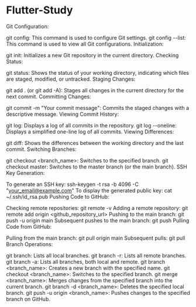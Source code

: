 # Flutter-Study

Git Configuration:

git config: This command is used to configure Git settings.
git config --list: This command is used to view all Git configurations.
Initialization:

git init: Initializes a new Git repository in the current directory.
Checking Status:

git status: Shows the status of your working directory, indicating which files are staged, modified, or untracked.
Staging Changes:

git add . (or git add -A): Stages all changes in the current directory for the next commit.
Committing Changes:

git commit -m "Your commit message": Commits the staged changes with a descriptive message.
Viewing Commit History:

git log: Displays a log of all commits in the repository.
git log --oneline: Displays a simplified one-line log of all commits.
Viewing Differences:

git diff: Shows the differences between the working directory and the last commit.
Switching Branches:

git checkout <branch_name>: Switches to the specified branch.
git checkout master: Switches to the master branch (or the main branch).
SSH Key Generation:

To generate an SSH key: ssh-keygen -t rsa -b 4096 -C "your_email@example.com"
To display the generated public key: cat ~/.ssh/id_rsa.pub
Pushing Code to GitHub:

Checking remote repositories: git remote -v
Adding a remote repository: git remote add origin <github_repository_url>
Pushing to the main branch: git push -u origin main
Subsequent pushes to the main branch: git push
Pulling Code from GitHub:

Pulling from the main branch: git pull origin main
Subsequent pulls: git pull
Branch Operations:

git branch: Lists all local branches.
git branch -r: Lists all remote branches.
git branch -a: Lists all branches, both local and remote.
git branch <branch_name>: Creates a new branch with the specified name.
git checkout <branch_name>: Switches to the specified branch.
git merge <branch_name>: Merges changes from the specified branch into the current branch.
git branch -d <branch_name>: Deletes the specified local branch.
git push -u origin <branch_name>: Pushes changes to the specified branch on GitHub.
